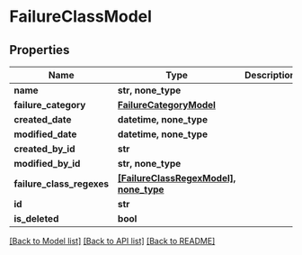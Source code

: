 # FailureClassModel


## Properties
Name | Type | Description | Notes
------------ | ------------- | ------------- | -------------
**name** | **str, none_type** |  | [optional] 
**failure_category** | [**FailureCategoryModel**](FailureCategoryModel.md) |  | [optional] 
**created_date** | **datetime, none_type** |  | [optional] 
**modified_date** | **datetime, none_type** |  | [optional] 
**created_by_id** | **str** |  | [optional] 
**modified_by_id** | **str, none_type** |  | [optional] 
**failure_class_regexes** | [**[FailureClassRegexModel], none_type**](FailureClassRegexModel.md) |  | [optional] 
**id** | **str** |  | [optional] 
**is_deleted** | **bool** |  | [optional] 

[[Back to Model list]](../README.md#documentation-for-models) [[Back to API list]](../README.md#documentation-for-api-endpoints) [[Back to README]](../README.md)


